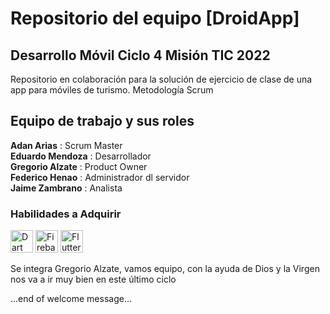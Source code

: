 Repositorio del equipo \[DroidApp\]
=====================================================================================================================================================

Desarrollo Móvil Ciclo 4 Misión TIC 2022
----------------------------------------

Repositorio en colaboración para la solución de ejercicio de clase de una app para móviles de turismo. Metodología Scrum

Equipo de trabajo y sus roles
----------------------------------------
**Adan Arias** : Scrum Master  
**Eduardo Mendoza** : Desarrollador  
**Gregorio Alzate** : Product Owner  
**Federico Henao** : Administrador dl servidor  
**Jaime Zambrano** : Analista 
### Habilidades a Adquirir

<p align="left">
<a href="https://dart.dev/" target="_blank" rel="noreferrer"><img src="https://raw.githubusercontent.com/danielcranney/readme-generator/main/public/icons/skills/dart-colored.svg" width="36" height="36" alt="Dart" /></a>
<a href="https://firebase.google.com/" target="_blank" rel="noreferrer"><img src="https://raw.githubusercontent.com/danielcranney/readme-generator/main/public/icons/skills/firebase-colored.svg" width="36" height="36" alt="Firebase" /></a>
<a href="https://flutter.dev/" target="_blank" rel="noreferrer"><img src="https://raw.githubusercontent.com/danielcranney/readme-generator/main/public/icons/skills/flutter-colored.svg" width="36" height="36" alt="Flutter" /></a>
</p>

Se integra Gregorio Alzate, vamos equipo, con la ayuda de Dios y la Virgen nos va a ir muy bien en este último ciclo

...end of welcome message...

